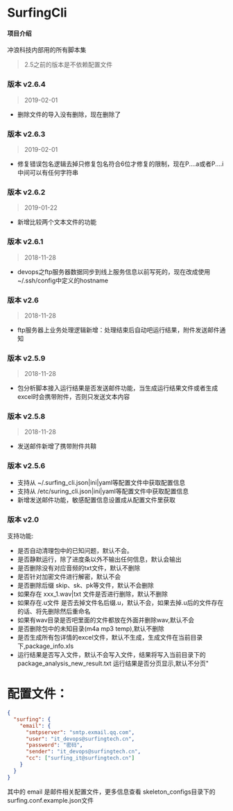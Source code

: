 # SurfingCli

#### 项目介绍
冲浪科技内部用的所有脚本集
> 2.5之前的版本是不依赖配置文件

### 版本 v2.6.4
> 2019-02-01
- 删除文件的导入没有删除，现在删除了


### 版本 v2.6.3
> 2019-02-01
- 修复错误包名逻辑去掉只修复包名符合6位才修复的限制，现在P....a或者P....i中间可以有任何字符串


### 版本 v2.6.2
> 2019-01-22
- 新增比较两个文本文件的功能


### 版本 v2.6.1
> 2018-11-28
- devops之ftp服务器数据同步到线上服务信息以前写死的，现在改成使用~/.ssh/config中定义的hostname

### 版本 v2.6
> 2018-11-28
- ftp服务器上业务处理逻辑新增：处理结束后自动吧运行结果，附件发送邮件通知


### 版本 v2.5.9
> 2018-11-28
- 包分析脚本接入运行结果是否发送邮件功能，当生成运行结果文件或者生成excel时会携带附件，否则只发送文本内容

### 版本 v2.5.8
> 2018-11-28
- 发送邮件新增了携带附件共鞥

### 版本 v2.5.6
- 支持从 ~/.surfing_cli.json|ini|yaml等配置文件中获取配置信息
- 支持从 /etc/suring_cli.json|ini|yaml等配置文件中获取配置信息
- 新增发送邮件功能，敏感配置信息设置成从配置文件里获取
### 版本 v2.0
支持功能:
 
- 是否自动清理包中的已知问题，默认不会。
- 是否静默运行，除了进度条以外不输出任何信息，默认会输出
- 是否删除没有对应音频的txt文件，默认不删除
- 是否针对加密文件进行解密，默认不会
- 是否删除后缀 skip、sk、pk等文件，默认不会删除
- 如果存在 xxx_1.wav|txt 文件是否进行删除，默认不删除
- 如果存在.u文件 是否去掉文件名后缀.u，默认不会，如果去掉.u后的文件存在的话、将先删除然后重命名
- 如果有wav目录是否吧里面的文件都放在外面并删除wav,默认不会
- 是否删除包中的未知目录(m4a mp3 temp),默认不删除
- 是否生成所有包详情的excel文件，默认不生成，生成文件在当前目录下,package_info.xls
- 运行结果是否写入文件，默认不会写入文件，结果将写入当前目录下的package_analysis_new_result.txt
运行结果是否分页显示,默认不分页"

# 配置文件：
```json
{
  "surfing": {
    "email": {
      "smtpserver": "smtp.exmail.qq.com",
      "user": "it_devops@surfingtech.cn",
	  "password": "密码",
	  "sender": "it_devops@surfingtech.cn",
      "cc": ["surfing_it@surfingtech.cn"]
    }
  }
}
```
其中的 email 是邮件相关配置文件，更多信息查看 skeleton_configs目录下的surfing.conf.example.json文件